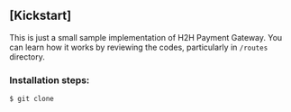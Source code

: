 ## [Kickstart]

This is just a small sample implementation of H2H Payment Gateway. You can learn how it works by reviewing the codes, particularly in `/routes` directory.

### Installation steps:
```
$ git clone 
```
